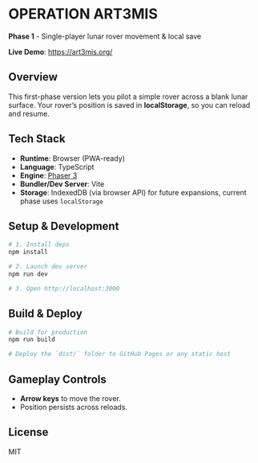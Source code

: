 # OPERATION ART3MIS

**Phase 1** - Single-player lunar rover movement & local save

**Live Demo**: https://art3mis.org/

## Overview
This first-phase version lets you pilot a simple rover across a blank lunar surface. Your rover’s position is saved in **localStorage**, so you can reload and resume.

## Tech Stack
- **Runtime**: Browser (PWA-ready)
- **Language**: TypeScript
- **Engine**: [Phaser 3](https://phaser.io)
- **Bundler/Dev Server**: Vite
- **Storage**: IndexedDB (via browser API) for future expansions, current phase uses `localStorage`

## Setup & Development
```bash
# 1. Install deps
npm install

# 2. Launch dev server
npm run dev

# 3. Open http://localhost:3000
```

## Build & Deploy
```bash
# Build for production
npm run build

# Deploy the `dist/` folder to GitHub Pages or any static host
```

## Gameplay Controls
- **Arrow keys** to move the rover.
- Position persists across reloads.

## License
MIT
